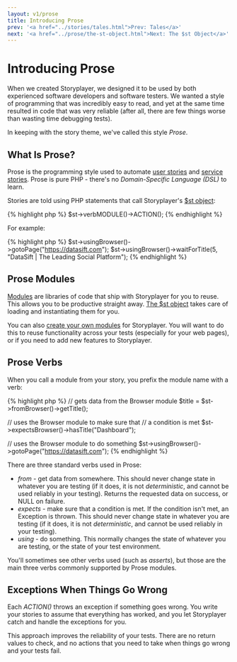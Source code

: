 ```yaml
---
layout: v1/prose
title: Introducing Prose
prev: '<a href="../stories/tales.html">Prev: Tales</a>'
next: '<a href="../prose/the-st-object.html">Next: The $st Object</a>'
---
```


# Introducing Prose

When we created Storyplayer, we designed it to be used by both experienced software developers and software testers.  We wanted a style of programming that was incredibly easy to read, and yet at the same time resulted in code that was very reliable (after all, there are few things worse than wasting time debugging tests).

In keeping with the story theme, we've called this style _Prose_.

## What Is Prose?

Prose is the programming style used to automate [user stories](../stories/user-stories.html) and [service stories](../stories/service-stories.html).  Prose is pure PHP - there's no _Domain-Specific Language (DSL)_ to learn.

Stories are told using PHP statements that call Storyplayer's [$st object](the-st-object.html):

{% highlight php %}
$st->verbMODULE()->ACTION();
{% endhighlight %}

For example:

{% highlight php %}
$st->usingBrowser()->gotoPage("https://datasift.com");
$st->usingBrowser()->waitForTitle(5, "DataSift | The Leading Social Platform");
{% endhighlight %}

## Prose Modules

[Modules](../modules/index.html) are libraries of code that ship with Storyplayer for you to reuse.  This allows you to be productive straight away.  [The $st object](the-st-object.html) takes care of loading and instantiating them for you.

You can also [create your own modules](creating-modules.html) for Storyplayer.  You will want to do this to reuse functionality across your tests (especially for your web pages), or if you need to add new features to Storyplayer.

## Prose Verbs

When you call a module from your story, you prefix the module name with a verb:

{% highlight php %}
// gets data from the Browser module
$title = $st->fromBrowser()->getTitle();

// uses the Browser module to make sure that
// a condition is met
$st->expectsBrowser()->hasTitle("Dashboard");

// uses the Browser module to do something
$st->usingBrowser()->gotoPage("https://datasift.com");
{% endhighlight %}

There are three standard verbs used in Prose:

* _from_ - get data from somewhere.  This should never change state in whatever you are testing (if it does, it is not _deterministic_, and cannot be used reliably in your testing).  Returns the requested data on success, or NULL on failure.
* _expects_ - make sure that a condition is met.  If the condition isn't met, an Exception is thrown.  This should never change state in whatever you are testing (if it does, it is not _deterministic_, and cannot be used reliably in your testing).
* _using_ - do something.  This normally changes the state of whatever you are testing, or the state of your test environment.

You'll sometimes see other verbs used (such as _asserts_), but those are the main three verbs commonly supported by Prose modules.

## Exceptions When Things Go Wrong

Each _ACTION()_ throws an exception if something goes wrong.  You write your stories to assume that everything has worked, and you let Storyplayer catch and handle the exceptions for you.

This approach improves the reliability of your tests.  There are no return values to check, and no actions that you need to take when things go wrong and your tests fail.

